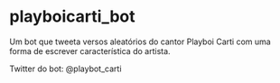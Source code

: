 # playboicarti_bot
Um bot que tweeta versos aleatórios do cantor Playboi Carti com uma forma de escrever característica do artista.

Twitter do bot: @playbot_carti
